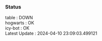 ### Status


table : DOWN  
hogwarts : OK  
icy-bot : OK  
Latest Update : 2024-04-10 23:09:03.499121
